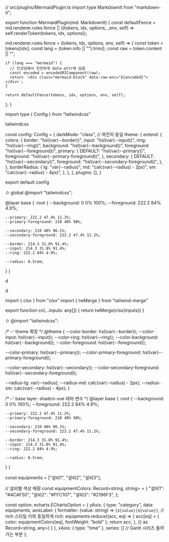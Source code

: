<style lang="scss" scoped>
::v-deep [aria-roledescription='error'] {
  display: none !important;
}
</style>



// src/plugins/MermaidPlugin.ts
import type MarkdownIt from "markdown-it";

export function MermaidPlugin(md: MarkdownIt) {
  const defaultFence =
    md.renderer.rules.fence ||
    ((tokens, idx, options, _env, self) => self.renderToken(tokens, idx, options));

  md.renderer.rules.fence = (tokens, idx, options, env, self) => {
    const token = tokens[idx];
    const lang = (token.info || "").trim();
    const raw = token.content || "";

    if (lang === "mermaid") {
      // 인코딩해서 안전하게 data-attr에 담음
      const encoded = encodeURIComponent(raw);
      return `<div class="mermaid-block" data-raw-enc="${encoded}"></div>`;
    }

    return defaultFence(tokens, idx, options, env, self);
  };
}






<template>
  <div ref="container">
    <vue-markdown-render
      :source="content"
      :plugins="[MermaidPlugin]"
    />
  </div>
</template>

<script setup lang="ts">
import { ref, onMounted, watch } from "vue";
import mermaid from "mermaid";
import { MermaidPlugin } from "@/plugins/MermaidPlugin";
import VueMarkdownRender from "vue-markdown-render";

interface Props {
  content: string;
}
const props = defineProps<Props>();
const container = ref<HTMLElement | null>(null);

function escapeHtml(s: string) {
  return s
    .replace(/&/g, "&amp;")
    .replace(/</g, "&lt;")
    .replace(/>/g, "&gt;")
    .replace(/"/g, "&quot;")
    .replace(/'/g, "&#39;");
}

async function renderMermaid() {
  if (!container.value) return;

  mermaid.initialize({ startOnLoad: false, theme: "default" });

  const blocks = container.value.querySelectorAll<HTMLElement>(".mermaid-block");

  for (const block of Array.from(blocks)) {
    // dataset 대신 getAttribute 사용 (타입/네이밍 문제 회피)
    const enc = block.getAttribute("data-raw-enc") || "";
    const raw = enc ? decodeURIComponent(enc) : "";

    try {
      // mermaid.render는 버전 따라 반환형이 다를 수 있으니 안전하게 처리
      const result = await (mermaid as any).render(
        `mermaid-${Math.random().toString(36).slice(2)}`,
        raw
      );

      // result가 string인지 객체인지 체크
      let svg = "";
      if (typeof result === "string") svg = result;
      else if (result && typeof result === "object") svg = (result as any).svg ?? String(result);
      else svg = String(result);

      block.innerHTML = svg;
    } catch (err) {
      // 파싱 실패 시 경고 + 원본 코드 표시 (이때는 HTML 이스케이프해서 안전하게 삽입)
      block.innerHTML = `
        <div style="color: #b02a37; font-weight: 600; margin-bottom: 6px;">
          ⚠️ 이 mermaid 블록에는 문법 오류가 있습니다.
        </div>
        <pre style="background:#f8f9fa;padding:8px;border-radius:4px;overflow:auto;">
          <code>${escapeHtml(raw)}</code>
        </pre>
      `;
      // 필요하면 콘솔에 에러 출력
      // console.error("mermaid render error:", err);
    }
  }
}

onMounted(renderMermaid);
watch(() => props.content, renderMermaid);
</script>import type { Config } from "tailwindcss"






tailwindcss

const config: Config = {
  darkMode: "class", // 여전히 동일
  theme: {
    extend: {
      colors: {
        border: "hsl(var(--border))",
        input: "hsl(var(--input))",
        ring: "hsl(var(--ring))",
        background: "hsl(var(--background))",
        foreground: "hsl(var(--foreground))",
        primary: {
          DEFAULT: "hsl(var(--primary))",
          foreground: "hsl(var(--primary-foreground))",
        },
        secondary: {
          DEFAULT: "hsl(var(--secondary))",
          foreground: "hsl(var(--secondary-foreground))",
        },
      },
      borderRadius: {
        lg: "var(--radius)",
        md: "calc(var(--radius) - 2px)",
        sm: "calc(var(--radius) - 4px)",
      },
    },
  },
  plugins: [],
}

export default config




ㅇ
global
@import "tailwindcss";

@layer base {
  :root {
    --background: 0 0% 100%;
    --foreground: 222.2 84% 4.9%;

    --primary: 222.2 47.4% 11.2%;
    --primary-foreground: 210 40% 98%;

    --secondary: 210 40% 96.1%;
    --secondary-foreground: 222.2 47.4% 11.2%;

    --border: 214.3 31.8% 91.4%;
    --input: 214.3 31.8% 91.4%;
    --ring: 222.2 84% 4.9%;

    --radius: 0.5rem;
  }
}






d

d

import { clsx } from "clsx"
import { twMerge } from "tailwind-merge"

export function cn(...inputs: any[]) {
  return twMerge(clsx(inputs))
}



ㅇ
@import "tailwindcss";

/* ✅ theme 확장 */
@theme {
  --color-border: hsl(var(--border));
  --color-input: hsl(var(--input));
  --color-ring: hsl(var(--ring));
  --color-background: hsl(var(--background));
  --color-foreground: hsl(var(--foreground));

  --color-primary: hsl(var(--primary));
  --color-primary-foreground: hsl(var(--primary-foreground));

  --color-secondary: hsl(var(--secondary));
  --color-secondary-foreground: hsl(var(--secondary-foreground));

  --radius-lg: var(--radius);
  --radius-md: calc(var(--radius) - 2px);
  --radius-sm: calc(var(--radius) - 4px);
}

/* ✅ base layer: shadcn-vue 테마 변수 */
@layer base {
  :root {
    --background: 0 0% 100%;
    --foreground: 222.2 84% 4.9%;

    --primary: 222.2 47.4% 11.2%;
    --primary-foreground: 210 40% 98%;

    --secondary: 210 40% 96.1%;
    --secondary-foreground: 222.2 47.4% 11.2%;

    --border: 214.3 31.8% 91.4%;
    --input: 214.3 31.8% 91.4%;
    --ring: 222.2 84% 4.9%;

    --radius: 0.5rem;
  }
}



<template>
  <div ref="chartRef" style="width: 100%; height: 400px;"></div>
</template>

<script lang="ts" setup>
import { ref, onMounted, onBeforeUnmount } from "vue";
import * as echarts from "echarts/core";
import { GridComponent, TooltipComponent, TitleComponent } from "echarts/components";
import { BarChart, CustomChart } from "echarts/charts";
import { CanvasRenderer } from "echarts/renderers";

// 필요한 모듈 등록
echarts.use([GridComponent, TooltipComponent, TitleComponent, BarChart, CustomChart, CanvasRenderer]);

const chartRef = ref<HTMLDivElement | null>(null);
let chart: echarts.ECharts | null = null;

onMounted(() => {
  if (chartRef.value) {
    chart = echarts.init(chartRef.value);

    // Gantt용 데이터
    const tasks = [
      { name: "기획", start: "2025-10-01", end: "2025-10-05" },
      { name: "디자인", start: "2025-10-06", end: "2025-10-12" },
      { name: "개발", start: "2025-10-10", end: "2025-10-25" },
      { name: "테스트", start: "2025-10-20", end: "2025-10-30" },
    ];

    // 날짜를 number로 변환
    const parseDate = (d: string) => new Date(d).getTime();

    const option: echarts.EChartsOption = {
      title: { text: "프로젝트 Gantt 차트" },
      tooltip: {
        formatter: (p: any) => {
          return `${p.name}<br/>${new Date(p.value[0]).toLocaleDateString()} ~ ${new Date(p.value[1]).toLocaleDateString()}`;
        },
      },
      grid: { left: 120, right: 40, top: 40, bottom: 40 },
      xAxis: {
        type: "time",
        min: parseDate("2025-09-28"),
        max: parseDate("2025-11-05"),
        axisLabel: { formatter: (val: number) => new Date(val).toLocaleDateString() },
      },
      yAxis: {
        type: "category",
        data: tasks.map(t => t.name),
      },
      series: [
        {
          type: "custom",
          renderItem: (params, api) => {
            const categoryIndex = api.value(2); // y축 index
            const start = api.coord([api.value(0), categoryIndex]);
            const end = api.coord([api.value(1), categoryIndex]);
            const height = api.size([0, 1])[1] * 0.6;

            return {
              type: "rect",
              shape: {
                x: start[0],
                y: start[1] - height / 2,
                width: end[0] - start[0],
                height: height,
              },
              style: api.style(),
            };
          },
          encode: { x: [0, 1], y: 2 },
          data: tasks.map((t, i) => [parseDate(t.start), parseDate(t.end), i, t.name]),
          itemStyle: { color: "#4CAF50" },
        },
      ],
    };

    chart.setOption(option);
  }
});

onBeforeUnmount(() => {
  chart?.dispose();
});
</script>





<template>
  <div ref="chartRef" style="width: 100%; height: 500px;"></div>
</template>

<script lang="ts" setup>
import { ref, onMounted, onBeforeUnmount } from "vue";
import * as echarts from "echarts/core";
import { GridComponent, TooltipComponent, TitleComponent, LegendComponent } from "echarts/components";
import { CustomChart } from "echarts/charts";
import { CanvasRenderer } from "echarts/renderers";

echarts.use([GridComponent, TooltipComponent, TitleComponent, LegendComponent, CustomChart, CanvasRenderer]);

const chartRef = ref<HTMLDivElement | null>(null);
let chart: echarts.ECharts | null = null;

// 샘플 데이터
const statusData = [
  { equipment: "설비1", start: "2025-10-01 08:00", end: "2025-10-01 12:00", state: "run" },
  { equipment: "설비1", start: "2025-10-01 12:00", end: "2025-10-01 13:00", state: "idle" },
  { equipment: "설비1", start: "2025-10-01 13:00", end: "2025-10-01 15:00", state: "bm" },

  { equipment: "설비2", start: "2025-10-01 09:00", end: "2025-10-01 14:00", state: "run" },
  { equipment: "설비2", start: "2025-10-01 14:00", end: "2025-10-01 16:00", state: "idle" },
];

// 상태별 색상
const stateColors: Record<string, string> = {
  run: "#4CAF50",
  idle: "#FFC107",
  bm: "#F44336"
};

const parseDate = (d: string) => new Date(d).getTime();

// y축 설비 목록
const equipments = Array.from(new Set(statusData.map(s => s.equipment)));

onMounted(() => {
  if (chartRef.value) {
    chart = echarts.init(chartRef.value);

    const option: echarts.EChartsOption = {
      title: { text: "설비 상태 Gantt 차트" },
      tooltip: {
        formatter: (p: any) => {
          const s = p.data.raw;
          return `
            <b>${s.equipment}</b><br/>
            상태: ${s.state}<br/>
            ${new Date(s.start).toLocaleTimeString()} ~ ${new Date(s.end).toLocaleTimeString()}
          `;
        },
      },
      legend: {
        top: 30,
        data: Object.keys(stateColors),
        selectedMode: "multiple"
      },
      grid: { left: 120, right: 40, top: 80, bottom: 40 },
      xAxis: {
        type: "time",
        axisLabel: { formatter: (val: number) => new Date(val).toLocaleTimeString([], { hour: '2-digit', minute: '2-digit' }) }
      },
      yAxis: {
        type: "category",
        data: equipments,
      },
      series: Object.keys(stateColors).map(state => ({
        name: state,
        type: "custom",
        renderItem: (params, api) => {
          const categoryIndex = api.value(2);
          const start = api.coord([api.value(0), categoryIndex]);
          const end = api.coord([api.value(1), categoryIndex]);
          const height = api.size([0, 1])[1] * 0.6;

          return {
            type: "rect",
            shape: {
              x: start[0],
              y: start[1] - height / 2,
              width: end[0] - start[0],
              height: height,
            },
            style: { fill: stateColors[state] }
          };
        },
        encode: { x: [0, 1], y: 2 },
        data: statusData
          .filter(s => s.state === state)
          .map(s => ({
            value: [parseDate(s.start), parseDate(s.end), equipments.indexOf(s.equipment)],
            raw: s
          })),
      }))
    };

    chart.setOption(option);
  }
});

onBeforeUnmount(() => {
  chart?.dispose();
});
</script>



const equipments = ["설비1", "설비2", "설비3"];

// 설비별 색상 매핑
const equipmentColors: Record<string, string> = {
  "설비1": "#4CAF50",
  "설비2": "#FFC107",
  "설비3": "#2196F3",
};

const option: echarts.EChartsOption = {
  yAxis: {
    type: "category",
    data: equipments,
    axisLabel: {
      formatter: (value: string) => `{${value}|${value}}`,  // rich 스타일 키와 동일하게
      rich: equipments.reduce((acc, eq) => {
        acc[eq] = { color: equipmentColors[eq], fontWeight: "bold" };
        return acc;
      }, {} as Record<string, any>)
    }
  },
  xAxis: {
    type: "time"
  },
  series: [] // Gantt 시리즈 들어가는 부분
};


